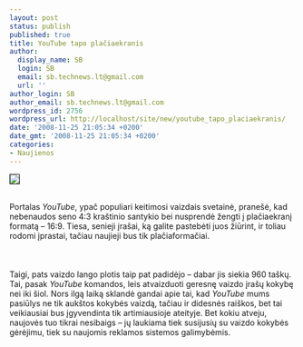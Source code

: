 ```yaml
---
layout: post
status: publish
published: true
title: YouTube tapo plačiaekranis
author:
  display_name: SB
  login: SB
  email: sb.technews.lt@gmail.com
  url: ''
author_login: SB
author_email: sb.technews.lt@gmail.com
wordpress_id: 2756
wordpress_url: http://localhost/site/new/youtube_tapo_placiaekranis/
date: '2008-11-25 21:05:34 +0200'
date_gmt: '2008-11-25 21:05:34 +0200'
categories:
- Naujienos
---
```

<div class="imgright"><img src="http://tbn2.google.com/images?q=tbn:dI7uwE0TkZ9HwM:http://blogs.lynn.edu/rollcamera/files/2008/08/youtube-logo.jpg" border="1"></div>
<p><br>Portalas <i>YouTube</i>, ypač populiari keitimosi vaizdais svetainė, pranešė, kad nebenaudos seno 4:3 kraštinio santykio bei nusprendė žengti į plačiaekranį formatą – 16:9. Tiesa, senieji įrašai, ką galite pastebėti juos žiūrint, ir toliau rodomi įprastai, tačiau naujieji bus tik plačiaformačiai.<br />
<br><br />
<br>Taigi, pats vaizdo lango plotis taip pat padidėjo – dabar jis siekia 960 taškų. Tai, pasak <i>YouTube</i> komandos, leis atvaizduoti geresnę vaizdo įrašų kokybę nei iki šiol. Nors ilgą laiką sklandė gandai apie tai, kad <i>YouTube</i> mums pasiūlys ne tik aukštos kokybės vaizdą, tačiau ir didesnės raiškos, bet tai veikiausiai bus įgyvendinta tik artimiausioje ateityje. Bet kokiu atveju, naujovės tuo tikrai nesibaigs – jų laukiama tiek susijusių su vaizdo kokybės gėrėjimu, tiek su naujomis reklamos sistemos galimybėmis.<br />
<br><br />
<br><br />
<br></p>
